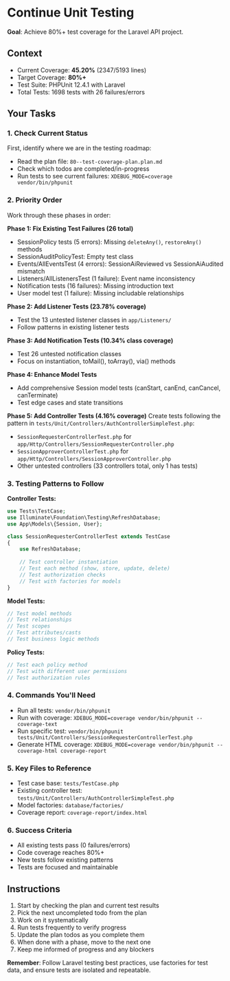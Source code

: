 # Continue Unit Testing

**Goal**: Achieve 80%+ test coverage for the Laravel API project.

## Context
- Current Coverage: **45.20%** (2347/5193 lines)
- Target Coverage: **80%+**
- Test Suite: PHPUnit 12.4.1 with Laravel
- Total Tests: 1698 tests with 26 failures/errors

## Your Tasks

### 1. Check Current Status
First, identify where we are in the testing roadmap:
- Read the plan file: `80--test-coverage-plan.plan.md`
- Check which todos are completed/in-progress
- Run tests to see current failures: `XDEBUG_MODE=coverage vendor/bin/phpunit`

### 2. Priority Order
Work through these phases in order:

**Phase 1: Fix Existing Test Failures (26 total)**
- SessionPolicy tests (5 errors): Missing `deleteAny()`, `restoreAny()` methods
- SessionAuditPolicyTest: Empty test class
- Events/AllEventsTest (4 errors): SessionAiReviewed vs SessionAiAudited mismatch
- Listeners/AllListenersTest (1 failure): Event name inconsistency
- Notification tests (16 failures): Missing introduction text
- User model test (1 failure): Missing includable relationships

**Phase 2: Add Listener Tests (23.78% coverage)**
- Test the 13 untested listener classes in `app/Listeners/`
- Follow patterns in existing listener tests

**Phase 3: Add Notification Tests (10.34% class coverage)**
- Test 26 untested notification classes
- Focus on instantiation, toMail(), toArray(), via() methods

**Phase 4: Enhance Model Tests**
- Add comprehensive Session model tests (canStart, canEnd, canCancel, canTerminate)
- Test edge cases and state transitions

**Phase 5: Add Controller Tests (4.16% coverage)**
Create tests following the pattern in `tests/Unit/Controllers/AuthControllerSimpleTest.php`:
- `SessionRequesterControllerTest.php` for `app/Http/Controllers/SessionRequesterController.php`
- `SessionApproverControllerTest.php` for `app/Http/Controllers/SessionApproverController.php`
- Other untested controllers (33 controllers total, only 1 has tests)

### 3. Testing Patterns to Follow

**Controller Tests:**
```php
use Tests\TestCase;
use Illuminate\Foundation\Testing\RefreshDatabase;
use App\Models\{Session, User};

class SessionRequesterControllerTest extends TestCase
{
    use RefreshDatabase;
    
    // Test controller instantiation
    // Test each method (show, store, update, delete)
    // Test authorization checks
    // Test with factories for models
}
```

**Model Tests:**
```php
// Test model methods
// Test relationships
// Test scopes
// Test attributes/casts
// Test business logic methods
```

**Policy Tests:**
```php
// Test each policy method
// Test with different user permissions
// Test authorization rules
```

### 4. Commands You'll Need
- Run all tests: `vendor/bin/phpunit`
- Run with coverage: `XDEBUG_MODE=coverage vendor/bin/phpunit --coverage-text`
- Run specific test: `vendor/bin/phpunit tests/Unit/Controllers/SessionRequesterControllerTest.php`
- Generate HTML coverage: `XDEBUG_MODE=coverage vendor/bin/phpunit --coverage-html coverage-report`

### 5. Key Files to Reference
- Test case base: `tests/TestCase.php`
- Existing controller test: `tests/Unit/Controllers/AuthControllerSimpleTest.php`
- Model factories: `database/factories/`
- Coverage report: `coverage-report/index.html`

### 6. Success Criteria
- All existing tests pass (0 failures/errors)
- Code coverage reaches 80%+ 
- New tests follow existing patterns
- Tests are focused and maintainable

## Instructions
1. Start by checking the plan and current test results
2. Pick the next uncompleted todo from the plan
3. Work on it systematically
4. Run tests frequently to verify progress
5. Update the plan todos as you complete them
6. When done with a phase, move to the next one
7. Keep me informed of progress and any blockers

**Remember**: Follow Laravel testing best practices, use factories for test data, and ensure tests are isolated and repeatable.

